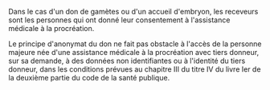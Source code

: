 Dans le cas d'un don de gamètes ou d'un accueil d'embryon, les receveurs sont les personnes qui ont donné leur consentement à l'assistance médicale à la procréation.

Le principe d'anonymat du don ne fait pas obstacle à l'accès de la personne majeure née d'une assistance médicale à la procréation avec tiers donneur, sur sa demande, à des données non identifiantes ou à l'identité du tiers donneur, dans les conditions prévues au chapitre III du titre IV du livre Ier de la deuxième partie du code de la santé publique.

